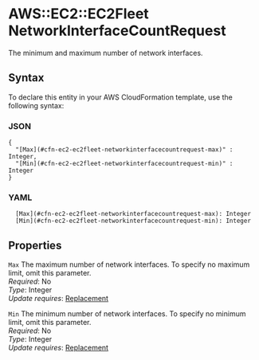 # AWS::EC2::EC2Fleet NetworkInterfaceCountRequest<a name="aws-properties-ec2-ec2fleet-networkinterfacecountrequest"></a>

The minimum and maximum number of network interfaces\.

## Syntax<a name="aws-properties-ec2-ec2fleet-networkinterfacecountrequest-syntax"></a>

To declare this entity in your AWS CloudFormation template, use the following syntax:

### JSON<a name="aws-properties-ec2-ec2fleet-networkinterfacecountrequest-syntax.json"></a>

```
{
  "[Max](#cfn-ec2-ec2fleet-networkinterfacecountrequest-max)" : Integer,
  "[Min](#cfn-ec2-ec2fleet-networkinterfacecountrequest-min)" : Integer
}
```

### YAML<a name="aws-properties-ec2-ec2fleet-networkinterfacecountrequest-syntax.yaml"></a>

```
  [Max](#cfn-ec2-ec2fleet-networkinterfacecountrequest-max): Integer
  [Min](#cfn-ec2-ec2fleet-networkinterfacecountrequest-min): Integer
```

## Properties<a name="aws-properties-ec2-ec2fleet-networkinterfacecountrequest-properties"></a>

`Max`  <a name="cfn-ec2-ec2fleet-networkinterfacecountrequest-max"></a>
The maximum number of network interfaces\. To specify no maximum limit, omit this parameter\.  
*Required*: No  
*Type*: Integer  
*Update requires*: [Replacement](https://docs.aws.amazon.com/AWSCloudFormation/latest/UserGuide/using-cfn-updating-stacks-update-behaviors.html#update-replacement)

`Min`  <a name="cfn-ec2-ec2fleet-networkinterfacecountrequest-min"></a>
The minimum number of network interfaces\. To specify no minimum limit, omit this parameter\.  
*Required*: No  
*Type*: Integer  
*Update requires*: [Replacement](https://docs.aws.amazon.com/AWSCloudFormation/latest/UserGuide/using-cfn-updating-stacks-update-behaviors.html#update-replacement)